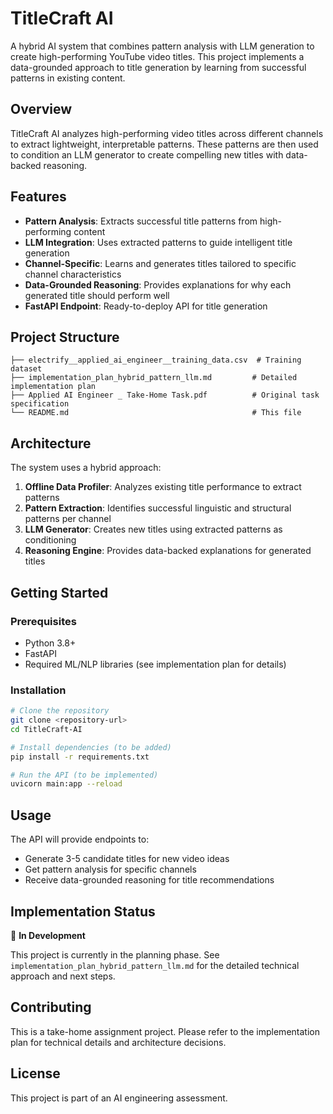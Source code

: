 # TitleCraft AI

A hybrid AI system that combines pattern analysis with LLM generation to create high-performing YouTube video titles. This project implements a data-grounded approach to title generation by learning from successful patterns in existing content.

## Overview

TitleCraft AI analyzes high-performing video titles across different channels to extract lightweight, interpretable patterns. These patterns are then used to condition an LLM generator to create compelling new titles with data-backed reasoning.

## Features

- **Pattern Analysis**: Extracts successful title patterns from high-performing content
- **LLM Integration**: Uses extracted patterns to guide intelligent title generation
- **Channel-Specific**: Learns and generates titles tailored to specific channel characteristics
- **Data-Grounded Reasoning**: Provides explanations for why each generated title should perform well
- **FastAPI Endpoint**: Ready-to-deploy API for title generation

## Project Structure

```
├── electrify__applied_ai_engineer__training_data.csv  # Training dataset
├── implementation_plan_hybrid_pattern_llm.md         # Detailed implementation plan
├── Applied AI Engineer _ Take-Home Task.pdf          # Original task specification
└── README.md                                         # This file
```

## Architecture

The system uses a hybrid approach:

1. **Offline Data Profiler**: Analyzes existing title performance to extract patterns
2. **Pattern Extraction**: Identifies successful linguistic and structural patterns per channel  
3. **LLM Generator**: Creates new titles using extracted patterns as conditioning
4. **Reasoning Engine**: Provides data-backed explanations for generated titles

## Getting Started

### Prerequisites

- Python 3.8+
- FastAPI
- Required ML/NLP libraries (see implementation plan for details)

### Installation

```bash
# Clone the repository
git clone <repository-url>
cd TitleCraft-AI

# Install dependencies (to be added)
pip install -r requirements.txt

# Run the API (to be implemented)
uvicorn main:app --reload
```

## Usage

The API will provide endpoints to:
- Generate 3-5 candidate titles for new video ideas
- Get pattern analysis for specific channels
- Receive data-grounded reasoning for title recommendations

## Implementation Status

🚧 **In Development**

This project is currently in the planning phase. See `implementation_plan_hybrid_pattern_llm.md` for the detailed technical approach and next steps.

## Contributing

This is a take-home assignment project. Please refer to the implementation plan for technical details and architecture decisions.

## License

This project is part of an AI engineering assessment.